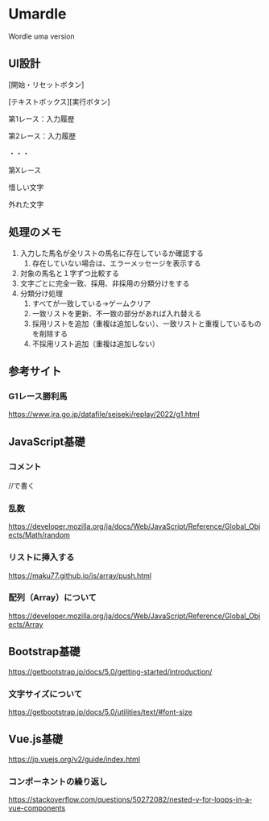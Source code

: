 # Umardle
Wordle uma version

## UI設計

[開始・リセットボタン]

[テキストボックス][実行ボタン]

第1レース：入力履歴

第2レース：入力履歴

・・・

第Xレース

惜しい文字

外れた文字

## 処理のメモ

1. 入力した馬名が全リストの馬名に存在しているか確認する
    1. 存在していない場合は、エラーメッセージを表示する
1. 対象の馬名と１字ずつ比較する
1. 文字ごとに完全一致、採用、非採用の分類分けをする
1. 分類分け処理
    1. すべてが一致している→ゲームクリア
    1. 一致リストを更新、不一致の部分があれば入れ替える  
    1. 採用リストを追加（重複は追加しない）、一致リストと重複しているものを削除する
    1. 不採用リスト追加（重複は追加しない）

## 参考サイト

### G1レース勝利馬
https://www.jra.go.jp/datafile/seiseki/replay/2022/g1.html

## JavaScript基礎

### コメント
//で書く

### 乱数
https://developer.mozilla.org/ja/docs/Web/JavaScript/Reference/Global_Objects/Math/random

### リストに挿入する
https://maku77.github.io/js/array/push.html

### 配列（Array）について
https://developer.mozilla.org/ja/docs/Web/JavaScript/Reference/Global_Objects/Array

## Bootstrap基礎
https://getbootstrap.jp/docs/5.0/getting-started/introduction/

### 文字サイズについて
https://getbootstrap.jp/docs/5.0/utilities/text/#font-size

## Vue.js基礎
https://jp.vuejs.org/v2/guide/index.html

### コンポーネントの繰り返し
https://stackoverflow.com/questions/50272082/nested-v-for-loops-in-a-vue-components


